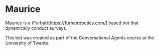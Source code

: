 # Maurice

Maurice is a (Furhat)[https://furhatrobotics.com/] based bot that dynamically conduct surveys.

This bot was created as part of the Conversational Agents course at the University of Twente.

